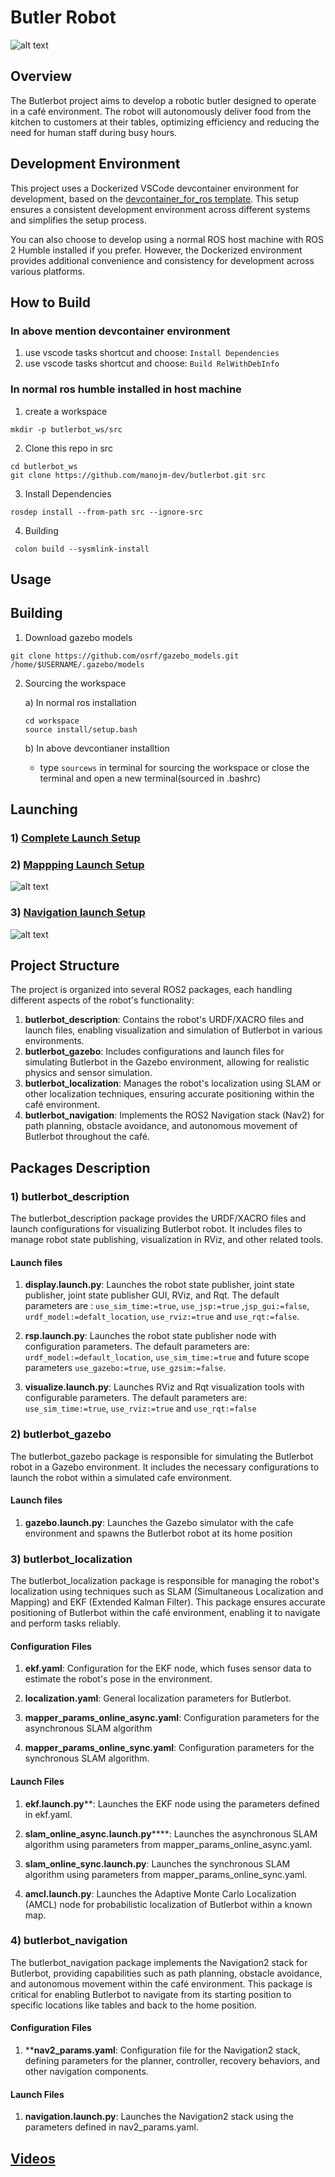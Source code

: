 # Butler Robot
![alt text](docs/assets/cafe.png)

## Overview

The Butlerbot project aims to develop a robotic butler designed to operate in a café environment. The robot will autonomously deliver food from the kitchen to customers at their tables, optimizing efficiency and reducing the need for human staff during busy hours.


## Development Environment

This project uses a Dockerized VSCode devcontainer environment for development, based on the [devcontainer_for_ros template](https://github.com/manojm-dev/devcontainer_for_ros). This setup ensures a consistent development environment across different systems and simplifies the setup process.

You can also choose to develop using a normal ROS host machine with ROS 2 Humble installed if you prefer. However, the Dockerized environment provides additional convenience and consistency for development across various platforms.

## How to Build

### In above mention devcontainer environment

1. use vscode tasks shortcut and choose: `Install Dependencies`
2. use vscode tasks shortcut and choose: `Build RelWithDebInfo`

### In normal ros humble installed in host machine

1. create a workspace
```
mkdir -p butlerbot_ws/src
```
2. Clone this repo in src 
```
cd butlerbot_ws
git clone https://github.com/manojm-dev/butlerbot.git src
```
3. Install Dependencies
```
rosdep install --from-path src --ignore-src
```
4. Building
```
 colon build --sysmlink-install
```


## Usage 

## Building

1) Download gazebo models
```
git clone https://github.com/osrf/gazebo_models.git /home/$USERNAME/.gazebo/models
```

2) Sourcing the workspace

    a) In normal ros installation
    ```
    cd workspace
    source install/setup.bash
    ```
    b) In above devcontianer installtion
    
    - type `sourcews` in terminal for sourcing the workspace or close the terminal and open a new terminal(sourced in .bashrc)

## Launching
### 1) [Complete Launch Setup](docs/complete.md)
### 2) [Mappping Launch Setup](docs/mapping.md)
![alt text](docs/assets/mapping.png)
### 3) [Navigation launch Setup](docs/navigation.md)
![alt text](docs/assets/navgoal.png)

## Project Structure

The project is organized into several ROS2 packages, each handling different aspects of the robot's functionality:

1. **butlerbot_description**: Contains the robot's URDF/XACRO files and launch files, enabling visualization and simulation of Butlerbot in various environments.
2. **butlerbot_gazebo**: Includes configurations and launch files for simulating Butlerbot in the Gazebo environment, allowing for realistic physics and sensor simulation.
3. **butlerbot_localization**: Manages the robot's localization using SLAM or other localization techniques, ensuring accurate positioning within the café environment.
4. **butlerbot_navigation**: Implements the ROS2 Navigation stack (Nav2) for path planning, obstacle avoidance, and autonomous movement of Butlerbot throughout the café.

## Packages Description

### **1) butlerbot_description**

The butlerbot_description package provides the URDF/XACRO files and launch configurations for visualizing Butlerbot robot. It includes files to manage robot state publishing, visualization in RViz, and other related tools.

#### Launch files

1) **display.launch.py**: Launches the robot state publisher, joint state publisher, joint state publisher GUI, RViz, and Rqt. The default parameters are : `use_sim_time:=true`, `use_jsp:=true` ,`jsp_gui:=false`, `urdf_model:=defalt_location`, `use_rviz:=true` and `use_rqt:=false`.

2) **rsp.launch.py**: Launches the robot state publisher node with configuration parameters. The default parameters are: `urdf_model:=default_location`, `use_sim_time:=true` and future scope parameters `use_gazebo:=true`, `use_gzsim:=false`.

3) **visualize.launch.py**: Launches RViz and Rqt visualization tools with configurable parameters. The default parameters are: `use_sim_time:=true`, `use_rviz:=true` and `use_rqt:=false`

### **2) butlerbot_gazebo**
The butlerbot_gazebo package is responsible for simulating the Butlerbot robot in a Gazebo environment. It includes the necessary configurations to launch the robot within a simulated cafe environment.

#### Launch files

1) **gazebo.launch.py**: Launches the Gazebo simulator with the cafe environment and spawns the Butlerbot robot at its home position


### **3) butlerbot_localization**
The butlerbot_localization package is responsible for managing the robot's localization using techniques such as SLAM (Simultaneous Localization and Mapping) and EKF (Extended Kalman Filter). This package ensures accurate positioning of Butlerbot within the café environment, enabling it to navigate and perform tasks reliably.

#### Configuration Files
1) **ekf.yaml**: Configuration for the EKF node, which fuses sensor data to estimate the robot's pose in the environment.

2) **localization.yaml**: General localization parameters for Butlerbot.

3) **mapper_params_online_async.yaml**: Configuration parameters for the asynchronous SLAM algorithm

4) **mapper_params_online_sync.yaml**: Configuration parameters for the synchronous SLAM algorithm.

#### Launch Files

1) **ekf.launch.py****: Launches the EKF node using the parameters defined in ekf.yaml.

2) **slam_online_async.launch.py******: Launches the asynchronous SLAM algorithm using parameters from mapper_params_online_async.yaml.

3) **slam_online_sync.launch.py**: Launches the synchronous SLAM algorithm using parameters from mapper_params_online_sync.yaml.

4) **amcl.launch.py**: Launches the Adaptive Monte Carlo Localization (AMCL) node for probabilistic localization of Butlerbot within a known map.


### **4) butlerbot_navigation**

The butlerbot_navigation package implements the Navigation2 stack for Butlerbot, providing capabilities such as path planning, obstacle avoidance, and autonomous movement within the café environment. This package is critical for enabling Butlerbot to navigate from its starting position to specific locations like tables and back to the home position.

#### Configuration Files
1) ****nav2_params.yaml**: Configuration file for the Navigation2 stack, defining parameters for the planner, controller, recovery behaviors, and other navigation components.

#### Launch Files
1) **navigation.launch.py**: Launches the Navigation2 stack using the parameters defined in nav2_params.yaml.


## [Videos](https://drive.google.com/drive/folders/1xtEoLK6q4JB-CPlg9b8oIdS7F0rFTPDy?usp=drive_link)